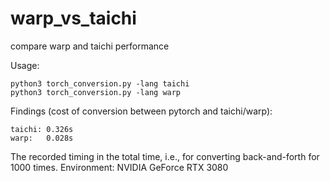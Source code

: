 # warp_vs_taichi
compare warp and taichi performance

Usage: 
```
python3 torch_conversion.py -lang taichi
python3 torch_conversion.py -lang warp
```

Findings (cost of conversion between pytorch and taichi/warp):
```
taichi: 0.326s
warp:   0.028s
```
The recorded timing in the total time, i.e., for converting back-and-forth for 1000 times. Environment: NVIDIA GeForce RTX 3080
